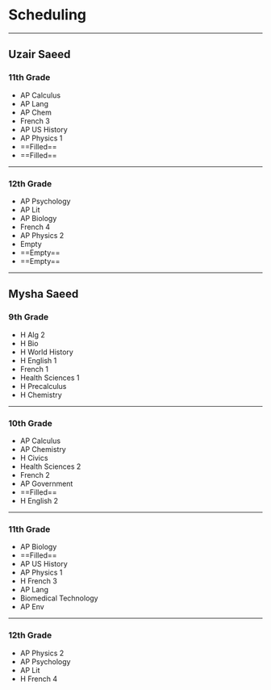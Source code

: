 # Scheduling
---
## Uzair Saeed
### 11th Grade
- AP Calculus
- AP Lang
- AP Chem
- French 3
- AP US History
- AP Physics 1
- ==Filled==
- ==Filled==

---

### 12th Grade
- AP Psychology
- AP Lit
- AP Biology
- French 4
- AP Physics 2
- Empty
- ==Empty==
- ==Empty==

---
## Mysha Saeed
### 9th Grade
- H Alg 2
- H Bio
- H World History
- H English 1
- French 1
- Health Sciences 1
- H Precalculus
- H Chemistry
---
### 10th Grade
- AP Calculus
- AP Chemistry
- H Civics
- Health Sciences 2
- French 2
- AP Government
- ==Filled==
- H English 2
---
### 11th Grade
- AP Biology
- ==Filled==
- AP US History
- AP Physics 1
- H French 3
- AP Lang
- Biomedical Technology
- AP Env
---
### 12th Grade
- AP Physics 2
- AP Psychology
- AP Lit
- H French 4